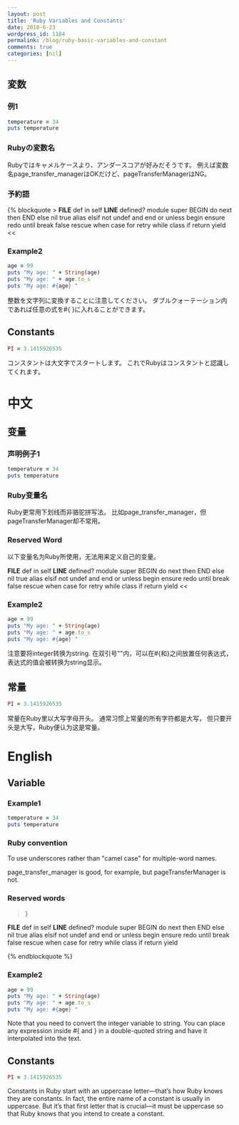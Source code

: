 ```yaml
---
layout: post
title: 'Ruby Variables and Constants'
date: 2010-6-23
wordpress_id: 1184
permalink: /blog/ruby-basic-variables-and-constant
comments: true
categories: [nil]
---
```

## 変数
### 例1

```ruby
temperature = 34
puts temperature

```

### Rubyの変数名
Rubyではキャメルケースより、アンダースコアが好みだそうです。
例えば変数名page_transfer_managerはOKだけど、pageTransferManagerはNG。

### 予約語

{% blockquote >
__FILE__	def	in	self
__LINE__	defined?	module	super
BEGIN	do	next	then
END	else	nil	true
alias	elsif	not	undef
and	end	or	unless
begin	ensure	redo	until
break	false	rescue	when
case	for	retry	while
class	if	return	yield
<<

### Example2

```ruby
age = 99
puts "My age: " + String(age)
puts "My age: " + age.to_s
puts "My age: #{age} "

```

整数を文字列に変換することに注意してください。
ダブルクォーテーション内であれば任意の式を#{ }に入れることができます。

## Constants

```ruby
PI = 3.1415926535

```

コンスタントは大文字でスタートします。
これでRubyはコンスタントと認識してくれます。


# 中文
## 变量
### 声明例子1

```ruby
temperature = 34
puts temperature

```

### Ruby变量名
Ruby更常用下划线而非骆驼拼写法。
比如page_transfer_manager，但pageTransferManager却不常用。

### Reserved Word
以下变量名为Ruby所使用，无法用来定义自己的变量。
>>
__FILE__	def	in	self
__LINE__	defined?	module	super
BEGIN	do	next	then
END	else	nil	true
alias	elsif	not	undef
and	end	or	unless
begin	ensure	redo	until
break	false	rescue	when
case	for	retry	while
class	if	return	yield
<<

### Example2

```ruby
age = 99
puts "My age: " + String(age)
puts "My age: " + age.to_s
puts "My age: #{age} "

```

注意要将integer转换为string.
在双引号""内，可以在#{和}之间放置任何表达式，
表达式的值会被转换为string显示。

## 常量

```ruby
PI = 3.1415926535

```

常量在Ruby里以大写字母开头。
通常习惯上常量的所有字符都是大写，
但只要开头是大写，Ruby便认为这是常量。

# English

## Variable
### Example1

```ruby
temperature = 34
puts temperature

```

### Ruby convention
To use underscores rather than "camel case" for multiple-word names.

page_transfer_manager is good, for example, but pageTransferManager is not.

### Reserved words

>}

__FILE__	def	in	self
__LINE__	defined?	module	super
BEGIN	do	next	then
END	else	nil	true
alias	elsif	not	undef
and	end	or	unless
begin	ensure	redo	until
break	false	rescue	when
case	for	retry	while
class	if	return	yield

{% endblockquote %}

### Example2

```ruby
age = 99
puts "My age: " + String(age)
puts "My age: " + age.to_s
puts "My age: #{age} "

```

Note that you need to convert the integer variable to string.
You can place any expression inside #{ and } in a double-quoted string
and have it interpolated into the text.

## Constants

```ruby
PI = 3.1415926535

```

Constants in Ruby start with an uppercase letter—that’s how Ruby
knows they are constants. In fact, the entire name of a constant is usually in uppercase. But it’s that first
letter that is crucial—it must be uppercase so that Ruby knows that you intend to create a constant.
